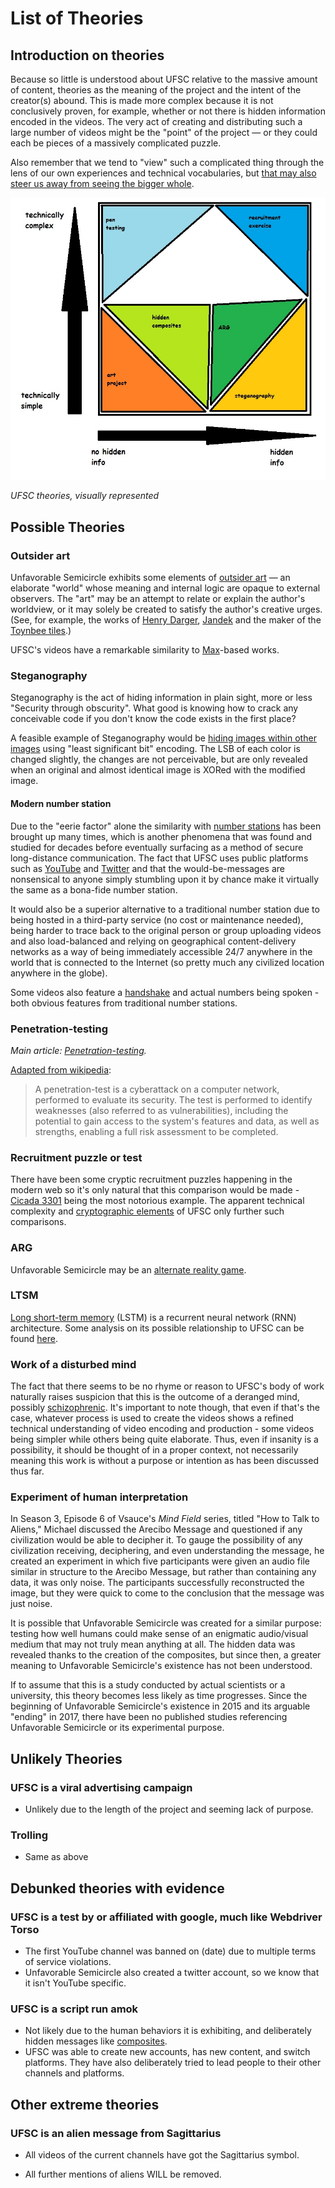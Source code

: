 # List of Theories

## Introduction on theories

Because so little is understood about UFSC relative to the massive
amount of content, theories as the meaning of the project and the intent
of the creator(s) abound. This is made more complex because it is not
conclusively proven, for example, whether or not there is hidden
information encoded in the videos. The very act of creating and
distributing such a large number of videos might be the "point" of the
project — or they could each be pieces of a massively complicated
puzzle.

Also remember that we tend to "view" such a complicated thing through the lens of our own experiences and technical vocabularies, but [that may also steer us away from seeing the bigger whole](elephant "wikilink").

![UFSC_theory_matrix.jpg](UFSC_theory_matrix.jpg)

*UFSC theories, visually represented*

## Possible Theories

### Outsider art

Unfavorable Semicircle exhibits some elements of [outsider art](https://en.wikipedia.org/wiki/Outsider_art) — an elaborate "world"
whose meaning and internal logic are opaque to external observers. The
"art" may be an attempt to relate or explain the author's worldview, or
it may solely be created to satisfy the author's creative urges. (See,
for example, the works of [Henry Darger](https://en.wikipedia.org/wiki/Henry_Darger),
[Jandek](https://en.wikipedia.org/wiki/Jandek) and the maker of the
[Toynbee tiles](https://en.wikipedia.org/wiki/Toynbee_tiles).)

UFSC's videos have a remarkable similarity to
[Max](Max "wikilink")-based works.

### Steganography

Steganography is the act of hiding information in plain sight, more or
less "Security through obscurity". What good is knowing how to crack any
conceivable code if you don't know the code exists in the first place?

A feasible example of Steganography would be [hiding images within other images](Composite_visual_overview "wikilink") using "least significant
bit" encoding. The LSB of each color is changed slightly, the changes
are not perceivable, but are only revealed when an original and almost
identical image is XORed with the modified image.

#### Modern number station

Due to the "eerie factor" alone the similarity with [number stations](https://en.wikipedia.org/wiki/Numbers_station) has been
brought up many times, which is another phenomena that was found and
studied for decades before eventually surfacing as a method of secure
long-distance communication. The fact that UFSC uses public platforms
such as [YouTube](YouTube "wikilink") and [Twitter](Twitter "wikilink")
and that the would-be-messages are nonsensical to anyone simply
stumbling upon it by chance make it virtually the same as a bona-fide
number station.

It would also be a superior alternative to a traditional number station
due to being hosted in a third-party service (no cost or maintenance
needed), being harder to trace back to the original person or group
uploading videos and also load-balanced and relying on geographical
content-delivery networks as a way of being immediately accessible 24/7
anywhere in the world that is connected to the Internet (so pretty much
any civilized location anywhere in the globe).

Some videos also feature a [handshake](handshake "wikilink") and actual
numbers being spoken - both obvious features from traditional number
stations.

### Penetration-testing

*Main article: [Penetration-testing](pentesting "wikilink").*

[Adapted from wikipedia](https://en.wikipedia.org/wiki/Penetration_test):

> A penetration-test is a cyberattack on a computer network, performed to evaluate its security. The test is performed to identify weaknesses (also referred to as vulnerabilities), including the potential to gain access to the system's features and data, as well as strengths, enabling a full risk assessment to be completed. 

### Recruitment puzzle or test

There have been some cryptic recruitment puzzles happening in the modern
web so it's only natural that this comparison would be made -
[Cicada 3301](https://en.wikipedia.org/wiki/Cicada_3301) being the most
notorious example. The apparent technical complexity and [cryptographic elements](Composite_visual_overview "wikilink") of UFSC only further
such comparisons.

### ARG

Unfavorable Semicircle may be an [alternate reality game](https://en.wikipedia.org/wiki/Alternate_reality_game).

### LTSM

[Long short-term memory](https://en.wikipedia.org/wiki/Long_short-term_memory) (LSTM) is
a recurrent neural network (RNN) architecture. Some analysis on its
possible relationship to UFSC can be found [here](LSTM_Theory "wikilink").

### Work of a disturbed mind

The fact that there seems to be no rhyme or reason to UFSC's body of
work naturally raises suspicion that this is the outcome of a deranged
mind, possibly
[schizophrenic](https://en.wikipedia.org/wiki/Schizophrenia). It's
important to note though, that even if that's the case, whatever process
is used to create the videos shows a refined technical understanding of
video encoding and production - some videos being simpler while others
being quite elaborate. Thus, even if insanity is a possibility, it
should be thought of in a proper context, not necessarily meaning this
work is without a purpose or intention as has been discussed thus far.

### Experiment of human interpretation

In Season 3, Episode 6 of Vsauce's *Mind Field* series, titled "How to
Talk to Aliens," Michael discussed the Arecibo Message and questioned if
any civilization would be able to decipher it. To gauge the possibility
of any civilization receiving, deciphering, and even understanding the
message, he created an experiment in which five participants were given
an audio file similar in structure to the Arecibo Message, but rather
than containing any data, it was only noise. The participants
successfully reconstructed the image, but they were quick to come to the
conclusion that the message was just noise.

It is possible that Unfavorable Semicircle was created for a similar
purpose: testing how well humans could make sense of an enigmatic
audio/visual medium that may not truly mean anything at all. The hidden
data was revealed thanks to the creation of the composites, but since
then, a greater meaning to Unfavorable Semicircle's existence has not
been understood.

If to assume that this is a study conducted by actual scientists or a
university, this theory becomes less likely as time progresses. Since
the beginning of Unfavorable Semicircle's existence in 2015 and its
arguable "ending" in 2017, there have been no published studies
referencing Unfavorable Semicircle or its experimental purpose.

## Unlikely Theories

### UFSC is a viral advertising campaign

  - Unlikely due to the length of the project and seeming lack of
    purpose.

### Trolling

  - Same as above

## Debunked theories with evidence

### UFSC is a test by or affiliated with google, much like Webdriver Torso

  - The first YouTube channel was banned on (date) due to multiple terms
    of service violations.
  - Unfavorable Semicircle also created a twitter account, so we know
    that it isn't YouTube specific.

### UFSC is a script run amok

  - Not likely due to the human behaviors it is exhibiting, and
    deliberately hidden messages like
    [composites](Video_Composites "wikilink").
  - UFSC was able to create new accounts, has new content, and switch
    platforms. They have also deliberately tried to lead people to their
    other channels and platforms.

## Other extreme theories

### UFSC is an alien message from Sagittarius

  - All videos of the current channels have got the Sagittarius symbol.

<!-- end list -->

  - All further mentions of aliens WILL be removed.

